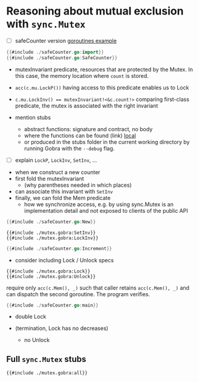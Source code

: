 # Reasoning about mutual exclusion with `sync.Mutex`

- [ ] safeCounter version
  [goroutines example](./goroutine.md)

``` go
{{#include ./safeCounter.go:import}}
{{#include ./safeCounter.go:SafeCounter}}
```

- mutexInvariant predicate, resources that are protected by the Mutex.
  In this case, the memory location where `count` is stored.

- `acc(c.mu.LockP())`
  having access to this predicate enables us to Lock
- `c.mu.LockInv() == mutexInvariant!<&c.count!>`
  comparing first-class predicate, the mutex is associated with the right invariant

- mention stubs
  - abstract functions: signature and contract, no body
  - where the functions can be found (link)
  [local](/home/ali/Code/gobra-related/gobra/src/main/resources/stubs/sync/mutex.gobra) 
  - or produced in the stubs folder in the current working directory by running Gobra with the `--debug` flag.

- [ ] explain `LockP`, `LockInv`, `SetInv`, ...
- when we construct a new counter
- first fold the mutexInvariant
  - (why parentheses needed in which places)
- can associate this invariant with `SetInv`
- finally, we can fold the Mem predicate
  - how we synchronize access, e.g. by using sync.Mutex is an implementation detail and not exposed to clients of the public API
``` go
{{#include ./safeCounter.go:New}}
```

``` gobra
{{#include ./mutex.gobra:SetInv}}
{{#include ./mutex.gobra:LockInv}}
```

``` go
{{#include ./safeCounter.go:Increment}}
```

- consider including Lock / Unlock specs
``` gobra
{{#include ./mutex.gobra:Lock}}
{{#include ./mutex.gobra:Unlock}}
```

require only `acc(c.Mem(), _)` such that caller retains `acc(c.Mem(), _)` and can dispatch the second goroutine.
The program verifies.
``` go
{{#include ./safeCounter.go:main}}
```


- double Lock


- (termination, Lock has no decreases)
  - no Unlock

## Full `sync.Mutex` stubs
``` gobra
{{#include ./mutex.gobra:all}}
```
